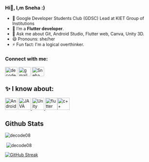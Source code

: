 ### Hi👋, I,m Sneha :)

<!--
**decode08/decode08** is a ✨ _special_ ✨ repository because its `README.md` (this file) appears on your GitHub profile.

Here are some ideas to get you started:


- 👯 I’m looking to collaborate on ...
- 🤔 I’m looking for help with ...
- 💬 Ask me about ...
- 📫 How to reach me: ...
- 😄 Pronouns: ...

-->
- 🙌 Google Developer Students Club (GDSC) Lead at KIET Group of Institutions 
- 🤔 I’m a **Flutter developer**.
- 💬 Ask me about Git, Android Studio, Flutter web, Canva, Unity 3D.
- 😄 Pronouns: she/her
- ⚡ Fun fact: I'm a logical overthinker.

<h3 align="left">Connect with me:</h3>
<p align="left">
<a href="https://twitter.com/striking778" target="blank"><img align="center" src="https://raw.githubusercontent.com/rahuldkjain/github-profile-readme-generator/master/src/images/icons/Social/twitter.svg" alt="decode08" height="30" width="40" /></a>
          <a href = "mailto: aggarwalsneha021@gmail.com" target="blank"><img align="center" 
           src= "https://th.bing.com/th/id/R.88d88f1872909358b97ffa695cb97b66?rik=A77az%2fwRYB%2bLrw&riu=http%3a%2f%2flogos-download.com%2fwp-content%2fuploads%2f2016%2f05%2fGmail_logo_icon.png&ehk=8gYQfqc8h6fYCXddKEQE%2blQ7004YVwPu1S2LSHmiUgE%3d&risl=&pid=ImgRaw&r=0"
           alt="gmail" height="30" width="40" /></a>
<a href="https://www.linkedin.com/in/sneha-aggarwal-129530164/" target="blank"><img align="center" src="https://raw.githubusercontent.com/rahuldkjain/github-profile-readme-generator/master/src/images/icons/Social/linked-in-alt.svg" alt="Sneha Aggarwal" height="30" width="40" /></a>

</p>

## ✨ I know about:
<p align="left"> <img src="https://cdn.jsdelivr.net/gh/devicons/devicon/icons/androidstudio/androidstudio-original.svg"
           alt="Android Studio" width="40" height="40"/> </a><a href="https://www.java.com/en/" target="_blank">
         <img src="https://cdn.jsdelivr.net/gh/devicons/devicon/icons/java/java-original-wordmark.svg"
           alt="JAVA" width="40" height="40"/></a><a href="https://unity.com/" target="_blank"> 
            <img src="https://cdn.jsdelivr.net/gh/devicons/devicon/icons/unity/unity-original.svg"
           alt="Unity" width="40" height="40"/><a href="https://flutter.dev/" target="_blank"> 
            <img src="https://cdn.jsdelivr.net/gh/devicons/devicon/icons/flutter/flutter-original.svg"
           alt="flutter" width="40" height="40"/></a><a href="https://isocpp.org//" target="_blank"><img src="https://cdn.jsdelivr.net/gh/devicons/devicon/icons/cplusplus/cplusplus-original.svg"" alt="c++" width="40" height"40"/> </a> </p> 

## Github Stats
<p><img align="left" src="https://github-readme-stats.vercel.app/api/top-langs?username=decode08&show_icons=true&locale=en&layout=compact" alt="decode08" /></p>
<br>
<p>&nbsp;<img align="center" src="https://github-readme-stats.vercel.app/api?username=decode08&show_icons=true&locale=en" alt="decode08" /></p>

[![GitHub Streak](https://github-readme-streak-stats.herokuapp.com?user=decode08&theme=dark&date_format=M%20j%5B%2C%20Y%5D)](https://git.io/streak-stats)
          
